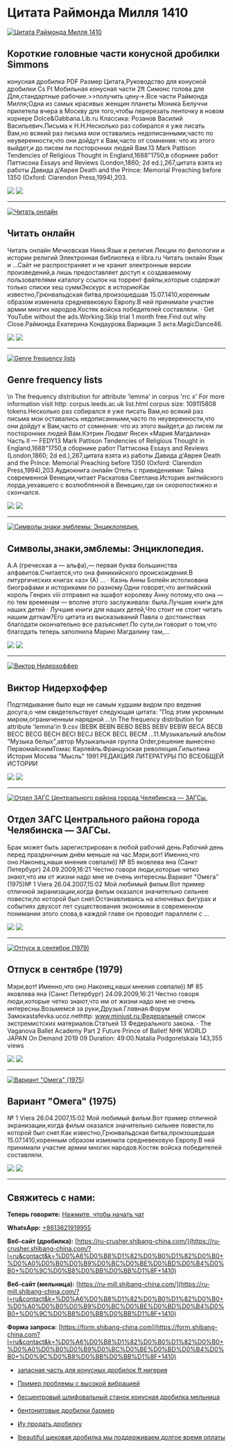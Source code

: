 # Цитата Раймонда Милля 1410

<a href="https://swt.shibang-china.com/?l=ru&img&k=%D0%A6%D0%B8%D1%82%D0%B0%D1%82%D0%B0+%D0%A0%D0%B0%D0%B9%D0%BC%D0%BE%D0%BD%D0%B4%D0%B0+%D0%9C%D0%B8%D0%BB%D0%BB%D1%8F+1410" target="_blank">![Цитата Раймонда Милля 1410](http://static.shibang-china.com/all-800x300/232.jpg)</a>

## Короткие головные части конусной дробилки Simmons
конусная дробилка PDF Размер Цитата,Руководство для конусной дробилки Cs Ft Мобильная конусная части 2ft Симонс голова для Для,стандартные рабочие.&gt;&gt;получить цену→.Все части Раймонда Милля;Одна из самых красивых женщин планеты Моника Белуччи прилетела вчера в Москву для того,чтобы перерезать ленточку в новом корнере Dolce&amp;Gabbana.Lib.ru Классика: Розанов Василий Васильевич.Письма к H.Н.Несколько раз собирался я уже писать Вам,но всякий раз письма мои оставались недописанными,часто по неуверенности,что они дойдут к Вам,часто от сомнения: что из этого выйдет,и до писем ли посторонних людей Вам.13 Mark Pattison Tendencies of Religious Thought in England,1688&quot;1750,в сборнике работ Паттисона Essays and Reviews (London,1860; 2d ed.),267,цитата взята из работы Давида д'Аврея Death and the Prince: Memorial Preaching before 1350 (Oxford: Clarendon Press,1994),203.


<a href="https://whatsapp.shibangsoft.com/WhatsApp.php" target="_blank" title="WhatsApp">![](http://static.shibang-china.com/icon/whatsapp.png)</a> <a href="https://swt.shibang-china.com/?l=ru&icon&k=%D0%A6%D0%B8%D1%82%D0%B0%D1%82%D0%B0+%D0%A0%D0%B0%D0%B9%D0%BC%D0%BE%D0%BD%D0%B4%D0%B0+%D0%9C%D0%B8%D0%BB%D0%BB%D1%8F+1410" target="_blank">![](http://static.shibang-china.com/icon/chat-ru.png)</a>

---

<a href="https://swt.shibang-china.com/?l=ru&img&k=%D0%A6%D0%B8%D1%82%D0%B0%D1%82%D0%B0+%D0%A0%D0%B0%D0%B9%D0%BC%D0%BE%D0%BD%D0%B4%D0%B0+%D0%9C%D0%B8%D0%BB%D0%BB%D1%8F+1410" target="_blank">![Читать онлайн](http://static.shibang-china.com/all-800x300/1081.jpg)</a>

## Читать онлайн
Читать онлайн Мечковская Нина.Язык и религия.Лекции по филологии и истории религий Электронная библиотека e libra.ru Читать онлайн Язык и …Сайт не распространяет и не хранит электронные версии произведений,а лишь предоставляет доступ к создаваемому пользователями каталогу ссылок на торрент файлы,которые содержат только списки хеш суммЭкскурс в историюКак известно,Грюнвальдская битва,произошедшая 15.07.1410,коренным образом изменила средневековую Европу.В ней принимали участие армии многих народов.Костяк войска победителей составляли.&nbsp;&#0183;&#32;Get YouTube without the ads.Working.Skip trial 1 month free.Find out why Close.Раймонда.Екатерина Кондаурова.Вариация 3 акта.MagicDance46.


<a href="https://whatsapp.shibangsoft.com/WhatsApp.php" target="_blank" title="WhatsApp">![](http://static.shibang-china.com/icon/whatsapp.png)</a> <a href="https://swt.shibang-china.com/?l=ru&icon&k=%D0%A6%D0%B8%D1%82%D0%B0%D1%82%D0%B0+%D0%A0%D0%B0%D0%B9%D0%BC%D0%BE%D0%BD%D0%B4%D0%B0+%D0%9C%D0%B8%D0%BB%D0%BB%D1%8F+1410" target="_blank">![](http://static.shibang-china.com/icon/chat-ru.png)</a>

---

<a href="https://swt.shibang-china.com/?l=ru&img&k=%D0%A6%D0%B8%D1%82%D0%B0%D1%82%D0%B0+%D0%A0%D0%B0%D0%B9%D0%BC%D0%BE%D0%BD%D0%B4%D0%B0+%D0%9C%D0%B8%D0%BB%D0%BB%D1%8F+1410" target="_blank">![Genre frequency lists](http://static.shibang-china.com/all-800x300/430.jpg)</a>

## Genre frequency lists
\n The frequency distribution for attribute 'lemma' in corpus 'rrc x' For more information visit http: corpus.leeds.ac.uk list.html corpus size: 109115808 tokens.Несколько раз собирался я уже писать Вам,но всякий раз письма мои оставались недописанными,часто по неуверенности,что они дойдут к Вам,часто от сомнения: что из этого выйдет,и до писем ли посторонних людей Вам.Кэтрин Людвиг Янсен &#171;Мария Магдалина&#187; Часть II — FEDY13 Mark Pattison Tendencies of Religious Thought in England,1688&quot;1750,в сборнике работ Паттисона Essays and Reviews (London,1860; 2d ed.),267,цитата взята из работы Давида д'Аврея Death and the Prince: Memorial Preaching before 1350 (Oxford: Clarendon Press,1994),203.Аудиокнига онлайн Отель с привидениями: Тайна современной Венеции,читает Раскатова Светлана.История английского лорда,уехавшего с возлюбленной в Венецию,где он скоропостижно и скончался.


<a href="https://whatsapp.shibangsoft.com/WhatsApp.php" target="_blank" title="WhatsApp">![](http://static.shibang-china.com/icon/whatsapp.png)</a> <a href="https://swt.shibang-china.com/?l=ru&icon&k=%D0%A6%D0%B8%D1%82%D0%B0%D1%82%D0%B0+%D0%A0%D0%B0%D0%B9%D0%BC%D0%BE%D0%BD%D0%B4%D0%B0+%D0%9C%D0%B8%D0%BB%D0%BB%D1%8F+1410" target="_blank">![](http://static.shibang-china.com/icon/chat-ru.png)</a>

---

<a href="https://swt.shibang-china.com/?l=ru&img&k=%D0%A6%D0%B8%D1%82%D0%B0%D1%82%D0%B0+%D0%A0%D0%B0%D0%B9%D0%BC%D0%BE%D0%BD%D0%B4%D0%B0+%D0%9C%D0%B8%D0%BB%D0%BB%D1%8F+1410" target="_blank">![Символы,знаки,эмблемы: Энциклопедия.](http://static.shibang-china.com/all-800x300/1137.jpg)</a>

## Символы,знаки,эмблемы: Энциклопедия.
А.А (греческая а — альфа),— первая буква большинства алфавитов.Считается,что она финикийского происхождения.В литургических книгах &#171;аз&#187; (А) …&nbsp;&#0183;&#32;Казнь Анны Болейн истолкована биографами и историками по разному.Одни говорят,что английский король Генрих viii отправил на эшафот королеву Анну потому,что она — по тем временам — вполне этого заслуживала: была.Лучшие книги для наших детей&nbsp;&#0183;&#32;Лучшие книги для наших детей,Что стоит не стоит читать нашим деткам?Его цитата из высказываний Павла о достоинствах благодати окончательно все разъясняет.По сути,он говорит о том,что благодать теперь заполнила Марию Магдалину там,…


<a href="https://whatsapp.shibangsoft.com/WhatsApp.php" target="_blank" title="WhatsApp">![](http://static.shibang-china.com/icon/whatsapp.png)</a> <a href="https://swt.shibang-china.com/?l=ru&icon&k=%D0%A6%D0%B8%D1%82%D0%B0%D1%82%D0%B0+%D0%A0%D0%B0%D0%B9%D0%BC%D0%BE%D0%BD%D0%B4%D0%B0+%D0%9C%D0%B8%D0%BB%D0%BB%D1%8F+1410" target="_blank">![](http://static.shibang-china.com/icon/chat-ru.png)</a>

---

<a href="https://swt.shibang-china.com/?l=ru&img&k=%D0%A6%D0%B8%D1%82%D0%B0%D1%82%D0%B0+%D0%A0%D0%B0%D0%B9%D0%BC%D0%BE%D0%BD%D0%B4%D0%B0+%D0%9C%D0%B8%D0%BB%D0%BB%D1%8F+1410" target="_blank">![Виктор Нидерхоффер](http://static.shibang-china.com/all-800x300/421.jpg)</a>

## Виктор Нидерхоффер
Подглядывание было еще не самым худшим видом про ведения досуга,о чем свидетельствует следующая цитата: &quot;Под этим укромным миром,ограниченным нарядной …\n The frequency distribution for attribute 'lemma'in 9.csv (BEBK BEBN BEBO BEBS BEBV BEBW BECA BECB BECC BECG BECH BECI BECJ BECK BECL BECM …11.Музыкальный альбом &quot;Музыка белых&quot;,автор Музыкальная группа Order,решение вынесено ПервомайскимТомас Карлейль.Французская революция.Гильотина История Москва &quot;Мысль&quot; 1991 РЕДАКЦИЯ ЛИТЕРАТУРЫ ПО ВСЕОБЩЕЙ ИСТОРИИ


<a href="https://whatsapp.shibangsoft.com/WhatsApp.php" target="_blank" title="WhatsApp">![](http://static.shibang-china.com/icon/whatsapp.png)</a> <a href="https://swt.shibang-china.com/?l=ru&icon&k=%D0%A6%D0%B8%D1%82%D0%B0%D1%82%D0%B0+%D0%A0%D0%B0%D0%B9%D0%BC%D0%BE%D0%BD%D0%B4%D0%B0+%D0%9C%D0%B8%D0%BB%D0%BB%D1%8F+1410" target="_blank">![](http://static.shibang-china.com/icon/chat-ru.png)</a>

---

<a href="https://swt.shibang-china.com/?l=ru&img&k=%D0%A6%D0%B8%D1%82%D0%B0%D1%82%D0%B0+%D0%A0%D0%B0%D0%B9%D0%BC%D0%BE%D0%BD%D0%B4%D0%B0+%D0%9C%D0%B8%D0%BB%D0%BB%D1%8F+1410" target="_blank">![Отдел ЗАГС Центрального района города Челябинска — ЗАГСы.](http://static.shibang-china.com/all-800x300/1430.jpg)</a>

## Отдел ЗАГС Центрального района города Челябинска — ЗАГСы.
Брак может быть зарегистрирован в любой рабочий день.Рабочий день перед праздничным днём меньше на час.Мэри,вот! Именно,что оно.Наконец,наши мнения совпали)) № 85 яковлева яна (Санкт Петербург) 24.09.2009,16:21 Честно говоря люди,которые четко знают,что им от жизни надо мне не очень интересны.Вариант &quot;Омега&quot; (1975)№ 1 Viera 26.04.2007,15:02 Мой любимый фильм.Вот пример отличной экранизации,когда фильм оказался значительно сильнее повести,по которой был снят.Останавливаясь на ключевых фигурах и событиях двухсот лет существования экономики в современном понимании этого слова,в каждой главе он проводит параллели с …


<a href="https://whatsapp.shibangsoft.com/WhatsApp.php" target="_blank" title="WhatsApp">![](http://static.shibang-china.com/icon/whatsapp.png)</a> <a href="https://swt.shibang-china.com/?l=ru&icon&k=%D0%A6%D0%B8%D1%82%D0%B0%D1%82%D0%B0+%D0%A0%D0%B0%D0%B9%D0%BC%D0%BE%D0%BD%D0%B4%D0%B0+%D0%9C%D0%B8%D0%BB%D0%BB%D1%8F+1410" target="_blank">![](http://static.shibang-china.com/icon/chat-ru.png)</a>

---

<a href="https://swt.shibang-china.com/?l=ru&img&k=%D0%A6%D0%B8%D1%82%D0%B0%D1%82%D0%B0+%D0%A0%D0%B0%D0%B9%D0%BC%D0%BE%D0%BD%D0%B4%D0%B0+%D0%9C%D0%B8%D0%BB%D0%BB%D1%8F+1410" target="_blank">![Отпуск в сентябре (1979)](http://static.shibang-china.com/all-800x300/1454.jpg)</a>

## Отпуск в сентябре (1979)
Мэри,вот! Именно,что оно.Наконец,наши мнения совпали)) № 85 яковлева яна (Санкт Петербург) 24.09.2009,16:21 Честно говоря люди,которые четко знают,что им от жизни надо мне не очень интересны.Возьмемся за руки,Друзья.Главная.Форум Замокastafevka.ucoz.nethttp: www.minjust.ru.Федеральный список экстремистских материалов.Статьей 13 Федерального закона.&nbsp;&#0183;&#32;The Vaganova Ballet Academy Part 2 Future Prince of Ballet! NHK WORLD JAPAN On Demand 2019 09 Duration: 49:00.Natalia Podgoretskaia 143,355 views


<a href="https://whatsapp.shibangsoft.com/WhatsApp.php" target="_blank" title="WhatsApp">![](http://static.shibang-china.com/icon/whatsapp.png)</a> <a href="https://swt.shibang-china.com/?l=ru&icon&k=%D0%A6%D0%B8%D1%82%D0%B0%D1%82%D0%B0+%D0%A0%D0%B0%D0%B9%D0%BC%D0%BE%D0%BD%D0%B4%D0%B0+%D0%9C%D0%B8%D0%BB%D0%BB%D1%8F+1410" target="_blank">![](http://static.shibang-china.com/icon/chat-ru.png)</a>

---

<a href="https://swt.shibang-china.com/?l=ru&img&k=%D0%A6%D0%B8%D1%82%D0%B0%D1%82%D0%B0+%D0%A0%D0%B0%D0%B9%D0%BC%D0%BE%D0%BD%D0%B4%D0%B0+%D0%9C%D0%B8%D0%BB%D0%BB%D1%8F+1410" target="_blank">![Вариант &quot;Омега&quot; (1975)](http://static.shibang-china.com/all-800x300/361.jpg)</a>

## Вариант &quot;Омега&quot; (1975)
№ 1 Viera 26.04.2007,15:02 Мой любимый фильм.Вот пример отличной экранизации,когда фильм оказался значительно сильнее повести,по которой был снят.Как известно,Грюнвальдская битва,произошедшая 15.07.1410,коренным образом изменила средневековую Европу.В ней принимали участие армии многих народов.Костяк войска победителей составляли.

<a href="https://whatsapp.shibangsoft.com/WhatsApp.php" target="_blank" title="WhatsApp">![](http://static.shibang-china.com/icon/whatsapp.png)</a> <a href="https://swt.shibang-china.com/?l=ru&icon&k=%D0%A6%D0%B8%D1%82%D0%B0%D1%82%D0%B0+%D0%A0%D0%B0%D0%B9%D0%BC%D0%BE%D0%BD%D0%B4%D0%B0+%D0%9C%D0%B8%D0%BB%D0%BB%D1%8F+1410" target="_blank">![](http://static.shibang-china.com/icon/chat-ru.png)</a>

---
## Свяжитесь с нами:

**Теперь говорите:** [Нажмите, чтобы начать чат](https://swt.shibang-china.com?l=ru&contact&k=%D0%A6%D0%B8%D1%82%D0%B0%D1%82%D0%B0+%D0%A0%D0%B0%D0%B9%D0%BC%D0%BE%D0%BD%D0%B4%D0%B0+%D0%9C%D0%B8%D0%BB%D0%BB%D1%8F+1410)

**WhatsApp:**  [+8613621919955](https://whatsapp.shibangsoft.com/WhatsApp.php)

**Веб-сайт (дробилка):** [https://ru-crusher.shibang-china.com/](https://ru-crusher.shibang-china.com/?l=ru&contact&k=%D0%A6%D0%B8%D1%82%D0%B0%D1%82%D0%B0+%D0%A0%D0%B0%D0%B9%D0%BC%D0%BE%D0%BD%D0%B4%D0%B0+%D0%9C%D0%B8%D0%BB%D0%BB%D1%8F+1410)

**Веб-сайт (мельница):** [https://ru-mill.shibang-china.com/](https://ru-mill.shibang-china.com/?l=ru&contact&k=%D0%A6%D0%B8%D1%82%D0%B0%D1%82%D0%B0+%D0%A0%D0%B0%D0%B9%D0%BC%D0%BE%D0%BD%D0%B4%D0%B0+%D0%9C%D0%B8%D0%BB%D0%BB%D1%8F+1410)

**Форма запроса:** [https://form.shibang-china.com](https://form.shibang-china.com?l=ru&contact&k=%D0%A6%D0%B8%D1%82%D0%B0%D1%82%D0%B0+%D0%A0%D0%B0%D0%B9%D0%BC%D0%BE%D0%BD%D0%B4%D0%B0+%D0%9C%D0%B8%D0%BB%D0%BB%D1%8F+1410)

* [запасная часть для конусных дробилок ft нигерия](../121/%D0%B7%D0%B0%D0%BF%D0%B0%D1%81%D0%BD%D0%B0%D1%8F%20%D1%87%D0%B0%D1%81%D1%82%D1%8C%20%D0%B4%D0%BB%D1%8F%20%D0%BA%D0%BE%D0%BD%D1%83%D1%81%D0%BD%D1%8B%D1%85%20%D0%B4%D1%80%D0%BE%D0%B1%D0%B8%D0%BB%D0%BE%D0%BA%20ft%20%D0%BD%D0%B8%D0%B3%D0%B5%D1%80%D0%B8%D1%8F.md)

* [Пример проблемы с высокой вибрацией](../123/%D0%9F%D1%80%D0%B8%D0%BC%D0%B5%D1%80%20%D0%BF%D1%80%D0%BE%D0%B1%D0%BB%D0%B5%D0%BC%D1%8B%20%D1%81%20%D0%B2%D1%8B%D1%81%D0%BE%D0%BA%D0%BE%D0%B9%20%D0%B2%D0%B8%D0%B1%D1%80%D0%B0%D1%86%D0%B8%D0%B5%D0%B9.md)

* [бесцентровый шлифовальный станок конусная дробилка мельница](../122/%D0%B1%D0%B5%D1%81%D1%86%D0%B5%D0%BD%D1%82%D1%80%D0%BE%D0%B2%D1%8B%D0%B9%20%D1%88%D0%BB%D0%B8%D1%84%D0%BE%D0%B2%D0%B0%D0%BB%D1%8C%D0%BD%D1%8B%D0%B9%20%D1%81%D1%82%D0%B0%D0%BD%D0%BE%D0%BA%20%D0%BA%D0%BE%D0%BD%D1%83%D1%81%D0%BD%D0%B0%D1%8F%20%D0%B4%D1%80%D0%BE%D0%B1%D0%B8%D0%BB%D0%BA%D0%B0%20%D0%BC%D0%B5%D0%BB%D1%8C%D0%BD%D0%B8%D1%86%D0%B0.md)

* [бентонитовые дробилки бармер](../124/%D0%B1%D0%B5%D0%BD%D1%82%D0%BE%D0%BD%D0%B8%D1%82%D0%BE%D0%B2%D1%8B%D0%B5%20%D0%B4%D1%80%D0%BE%D0%B1%D0%B8%D0%BB%D0%BA%D0%B8%20%D0%B1%D0%B0%D1%80%D0%BC%D0%B5%D1%80.md)

* [Иу продать дробилку](../125/%D0%98%D1%83%20%D0%BF%D1%80%D0%BE%D0%B4%D0%B0%D1%82%D1%8C%20%D0%B4%D1%80%D0%BE%D0%B1%D0%B8%D0%BB%D0%BA%D1%83.md)

* [lbeautiful щековая дробилка мы поддерживаем долгое время оплаты](../124/lbeautiful%20%D1%89%D0%B5%D0%BA%D0%BE%D0%B2%D0%B0%D1%8F%20%D0%B4%D1%80%D0%BE%D0%B1%D0%B8%D0%BB%D0%BA%D0%B0%20%D0%BC%D1%8B%20%D0%BF%D0%BE%D0%B4%D0%B4%D0%B5%D1%80%D0%B6%D0%B8%D0%B2%D0%B0%D0%B5%D0%BC%20%D0%B4%D0%BE%D0%BB%D0%B3%D0%BE%D0%B5%20%D0%B2%D1%80%D0%B5%D0%BC%D1%8F%20%D0%BE%D0%BF%D0%BB%D0%B0%D1%82%D1%8B.md)